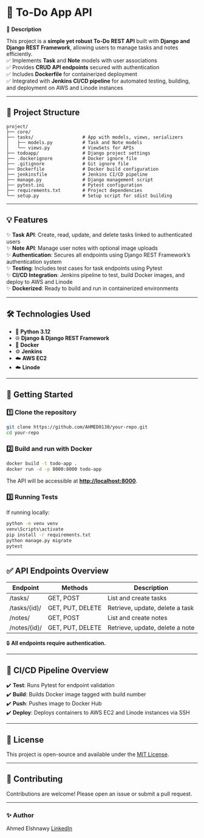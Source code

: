 # 📝 To-Do App API

🔧 **Description**

This project is a **simple yet robust To-Do REST API** built with **Django and Django REST Framework**, allowing users to manage tasks and notes efficiently.<br />
✅ Implements **Task** and **Note** models with user associations <br />
✅ Provides **CRUD API endpoints** secured with authentication <br />
✅ Includes **Dockerfile** for containerized deployment <br />
✅ Integrated with **Jenkins CI/CD pipeline** for automated testing, building, and deployment on AWS and Linode instances

---

## 📂 Project Structure

```
project/
├── core/                  
├── tasks/                  # App with models, views, serializers
│   ├── models.py           # Task and Note models
│   └── views.py            # ViewSets for APIs
├── todoapp/                # Django project settings
├── .dockerignore           # Docker ignore file
├── .gitignore              # Git ignore file
├── Dockerfile              # Docker build configuration
├── jenkinsfile             # Jenkins CI/CD pipeline
├── manage.py               # Django management script
├── pytest.ini              # Pytest configuration
├── requirements.txt        # Project dependencies
└── setup.py                # Setup script for sdist building
```

---

## 💡 Features

✨ **Task API**: Create, read, update, and delete tasks linked to authenticated users <br />
✨ **Note API**: Manage user notes with optional image uploads <br />
✨ **Authentication**: Secures all endpoints using Django REST Framework’s authentication system <br />
✨ **Testing**: Includes test cases for task endpoints using Pytest <br />
✨ **CI/CD Integration**: Jenkins pipeline to test, build Docker images, and deploy to AWS and Linode <br />
✨ **Dockerized**: Ready to build and run in containerized environments

---

## 🛠️ Technologies Used

* 🐍 **Python 3.12**
* 🌐 **Django & Django REST Framework**
* 🐳 **Docker**
* ⚙️ **Jenkins**
* ☁️ **AWS EC2**
* ☁️ **Linode**

---

## 🚀 Getting Started

### 1️⃣ Clone the repository

```bash
git clone https://github.com/AHMED0130/your-repo.git
cd your-repo
```

### 2️⃣ Build and run with Docker

```bash
docker build -t todo-app .
docker run -d -p 8000:8000 todo-app
```

The API will be accessible at **[http://localhost:8000](http://localhost:8000)**.

### 3️⃣ Running Tests

If running locally:

```bash
python -m venv venv
venv\Scripts\activate
pip install -r requirements.txt
python manage.py migrate
pytest
```

---

## ✅ API Endpoints Overview

| Endpoint     | Methods          | Description                     |
| ------------ | ---------------- | ------------------------------- |
| /tasks/      | GET, POST        | List and create tasks           |
| /tasks/{id}/ | GET, PUT, DELETE | Retrieve, update, delete a task |
| /notes/      | GET, POST        | List and create notes           |
| /notes/{id}/ | GET, PUT, DELETE | Retrieve, update, delete a note |

🔒 **All endpoints require authentication.**

---

## 📌 CI/CD Pipeline Overview

✔️ **Test**: Runs Pytest for endpoint validation <br />
✔️ **Build**: Builds Docker image tagged with build number <br />
✔️ **Push**: Pushes image to Docker Hub <br />
✔️ **Deploy**: Deploys containers to AWS EC2 and Linode instances via SSH

---

## 📄 License

This project is open-source and available under the [MIT License](LICENSE).

---

## 🤝 Contributing

Contributions are welcome! Please open an issue or submit a pull request.

---

### ✨ Author

Ahmed Elshnawy
[LinkedIn](https://www.linkedin.com/in/ahmed-elshnawy-9132ba2a4)
